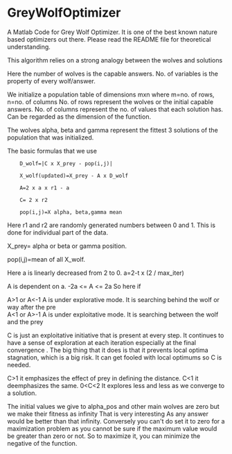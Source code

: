 # GreyWolfOptimizer
A Matlab Code for Grey Wolf Optimizer. It is one of the best known nature based optimizers out there. Please read the README file for theoretical understanding. 

This algorithm relies on a strong analogy between the wolves and solutions

Here the number of wolves is the capable answers. No. of variables is the property of every wolf/answer.

We initialize a population table of dimensions mxn where m=no. of rows, n=no. of columns
No. of rows represent the wolves or the initial capable answers.
No. of columns represent the no. of values that each solution has. Can be regarded as the dimension of the function. 

The wolves alpha, beta and gamma represent the fittest 3 solutions of the population that was initialized.

The basic formulas that we use

        D_wolf=|C x X_prey - pop(i,j)|

        X_wolf(updated)=X_prey - A x D_wolf

        A=2 x a x r1 - a

        C= 2 x r2

        pop(i,j)=X alpha, beta,gamma mean


Here r1 and r2 are randomly generated numbers between 0 and 1.
This is done for individual part of the data.

X_prey= alpha or beta or gamma position.

pop(i,j)=mean of all X_wolf.

Here a is linearly decreased from 2 to 0.
a=2-t x (2 / max_iter)

A is dependent on a.  -2a <= A <= 2a
So here if 

A>1 or A<-1	A is under explorative mode. It is searching behind the wolf or way after the pre	
A<1 or A>-1	A is under exploitative mode. It is searching between the wolf and the prey 

C is just an exploitative initiative that is present at every step. It continues to have a sense of exploration at each iteration especially at the final convergence . The big thing that it does is that it prevents local optima stagnation, which is a big risk. It can get fooled with local optimums so C is needed.  

C>1 it emphasizes the effect of prey in defining the distance.
C<1 it deemphasizes the same.
0<C<2
It explores less and less as we converge to a solution.


The initial values we give to alpha_pos and other  main wolves are zero but we make their fitness as infinity
That is very interesting
As any answer would be better than that infinity. 
Conversely you can't do set it to zero for a maximization problem as you cannot be sure if the maximum value would be greater than zero or not.
So to maximize it, you can minimize the negative of the function.
